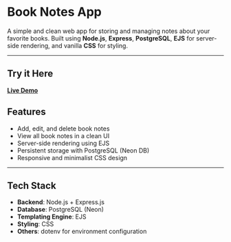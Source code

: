 # Book Notes App

A simple and clean web app for storing and managing notes about your favorite books. Built using **Node.js**, **Express**, **PostgreSQL**, **EJS** for server-side rendering, and vanilla **CSS** for styling.
___________________

## Try it Here

[**Live Demo**](https://book-notes-3.onrender.com)

## Features

- Add, edit, and delete book notes
- View all book notes in a clean UI
- Server-side rendering using EJS
- Persistent storage with PostgreSQL (Neon DB)
- Responsive and minimalist CSS design

---

## Tech Stack

- **Backend**: Node.js + Express.js  
- **Database**: PostgreSQL (Neon)
- **Templating Engine**: EJS  
- **Styling**: CSS  
- **Others**: dotenv for environment configuration


